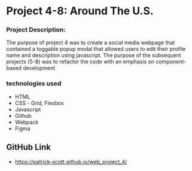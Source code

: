 # Project 4-8: Around The U.S.

### Project Description:

The purpose of project 4 was to create a social media webpage that contained a toggable popup modal that allowed users to edit their profile name and description using javascript. The purpose of the subsequent projects (5-8) was to refactor the code with an emphasis on component-based development

### technologies used

- HTML
- CSS - Grid, Flexbox
- Javascript
- Github
- Webpack
- Figma

## GitHub Link

- https://patrick-scott.github.io/web_project_4/
